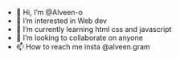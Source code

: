 - 👋 Hi, I’m @Alveen-o
- 👀 I’m interested in Web dev
- 🌱 I’m currently learning html css and javascript
- 💞️ I’m looking to collaborate on anyone
- 📫 How to reach me insta @alveen.gram

<!---
Alveen-o/Alveen-o is a ✨ special ✨ repository because its `README.md` (this file) appears on your GitHub profile.
You can click the Preview link to take a look at your changes.
--->

